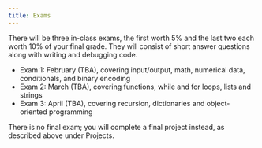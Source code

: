 ```yaml
---
title: Exams
---
```


There will be three in-class exams, the first worth 5% and the last
two each worth 10% of your final grade. They will consist of short
answer questions along with writing and debugging code.

-   Exam 1: February (TBA), covering input/output, math, numerical data,
    conditionals, and binary encoding
-   Exam 2: March (TBA), covering functions, while and for loops, lists and
    strings
-   Exam 3: April (TBA), covering recursion, dictionaries and object-oriented
    programming

There is no final exam; you will complete a final project instead, as
described above under Projects.

